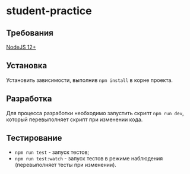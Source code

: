 # student-praсtice

## Требования
[NodeJS 12+](https://nodejs.org/en/download/)

## Установка
Установить зависимости, выполнив `npm install` в корне проекта.

## Разработка
Для процесса разработки необходимо запустить скрипт `npm run dev`, который перевыполняет скрипт при изменении кода.

## Тестирование
- `npm run test` - запуск тестов;
- `npm run test:watch` - запуск тестов в режиме наблюдения (перевыполняет тесты при изменении).
